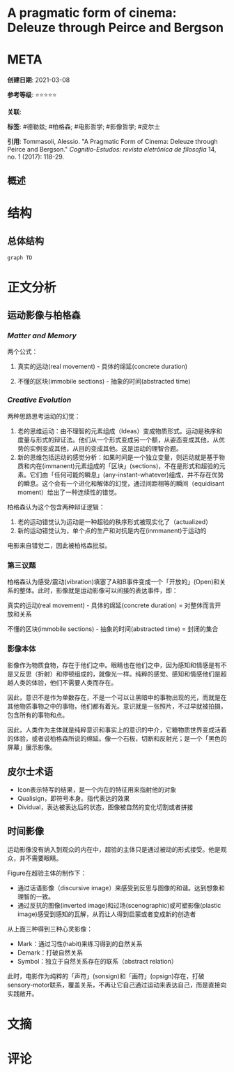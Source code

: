 # A pragmatic form of cinema: Deleuze through Peirce and Bergson

# META

**创建日期**: 2021-03-08

**参考等级**: ⭐⭐⭐⭐⭐

**关联**: 

**标签**: #德勒兹; #柏格森; #电影哲学; #影像哲学; #皮尔士

**引用**: Tommasoli, Alessio. "A Pragmatic Form of Cinema: Deleuze through Peirce and Bergson." *Cognitio-Estudos: revista eletrônica de filosofia* 14, no. 1 (2017): 118-29.

## 概述


# 结构

## 总体结构

```mermaid
graph TD

```

# 正文分析

## 运动影像与柏格森

### *Matter and Memory*

两个公式：

1. 真实的运动(real movement) - 具体的绵延(concrete duration) 

2. 不懂的区块(immobile sections) - 抽象的时间(abstracted time)

### *Creative Evolution*

两种思路思考运动的幻觉：

1. 老的思维运动：由不理智的元素组成（Ideas）变成物质形式。运动是秩序和度量与形式的辩证法。他们从一个形式变成另一个额，从姿态变成其他，从优势的实例变成其他，从目的变成其他。这是运动的理智合题。
2. 新的思维包括运动的感觉分析：如果时间是一个独立变量，则运动就是基于物质和内在(immanent)元素组成的「区块」(sections)，不在是形式和超验的元素。它们由「任何可能的瞬息」(any-instant-whatever)组成，并不存在优势的瞬息。这个会有一个进化和解体的幻觉，通过间距相等的瞬间（equidisant moment）给出了一种连续性的错觉。

柏格森认为这个包含两种辩证逻辑：

1. 老的运动错觉认为运动是一种超验的秩序形式被现实化了（actualized）
2. 新的运动错觉认为，单个点的生产和对抗是内在(inmmanent)于运动的

电影来自错觉二，因此被柏格森批驳。

### 第三议题

柏格森认为感受/震动(vibration)填塞了A和B事件变成一个「开放的」(Open)和关系的整体。此时，影像就是运动影像可以间接的表达事件，即：

真实的运动(real movement) - 具体的绵延(concrete duration)  = 对整体而言开放和关系

不懂的区块(immobile sections) - 抽象的时间(abstracted time) = 封闭的集合

### 影像本体

影像作为物质食物，存在于他们之中。眼睛也在他们之中，因为感知和情感是有不是又反思（折射）和停顿组成的，就像光一样。纯粹的感觉、感知和情感他们是超越人类的体验，他们不需要人类而存在。

因此，意识不是作为单数存在，不是一个可以让黑暗中的事物出现的光，而就是在其他物质事物之中的事物，他们都有着光。意识就是一张照片，不过早就被拍摄，包含所有的事物和点。

因此，人类作为主体就是纯粹意识和事实上的意识的中介，它糖物质世界变成活着的体验，或者说柏格森所说的绵延。像一个石板，切断和反射光；是一个「黑色的屏幕」展示影像。

## 皮尔士术语

* Icon表示特写的结果，是一个内在的特征用来指射他的对象
* Qualisign，即符号本身。指代表达的效果
* Dividual，表达被表达后的状态，图像被自然的变化切割或者拼接

## 时间影像

运动影像没有纳入到观众的内在中，超验的主体只是通过被动的形式接受。他是观众，并不需要眼睛。

Figure在超验主体的制作下：

* 通过话语影像（discursive image）来感受到反思与图像的和谐。达到想象和理智的一致。
* 通过反抗的图像(inverted image)和过场(scenographic)或可塑影像(plastic image)感受到感知的瓦解，从而让人得到启蒙或者变成新的创造者

从上面三种得到三种心灵影像：

* Mark：通过习性(habit)来练习得到的自然关系
* Demark：打破自然关系
* Symbol：独立于自然关系存在的联系（abstract relation）

此时，电影作为纯粹的「声符」(sonsign)和「画符」(opsign)存在，打破sensory-motor联系，覆盖关系，不再让它自己通过运动来表达自己，而是直接向实践敞开。

# 文摘

# 评论

